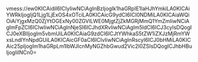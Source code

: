 vmess://ew0KICAidiI6ICIyIiwNCiAgInBzIjogIk1haGRpIE1laHJhYmkiLA0KICAiYWRkIjogIjQ1Ljg1LjExOS4xOTciLA0KICAicG9ydCI6ICI0NDMiLA0KICAiaWQiOiAiYjgxMzQ0ZjYtOGExNy00ZGVlLWE0MjgtZjZkMGRjMmQ1YmZmIiwNCiAgImFpZCI6ICIwIiwNCiAgInNjeSI6ICJhdXRvIiwNCiAgIm5ldCI6ICJ3cyIsDQogICJ0eXBlIjogIm5vbmUiLA0KICAiaG9zdCI6ICJtYWhkaS5tZW1iZXJzMjRmYWxsLndlYnNpdGUiLA0KICAicGF0aCI6ICIvIiwNCiAgInRscyI6ICJ0bHMiLA0KICAic25pIjogIm1haGRpLm1lbWJlcnMyNGZhbGwud2Vic2l0ZSIsDQogICJhbHBuIjogIiINCn0=
